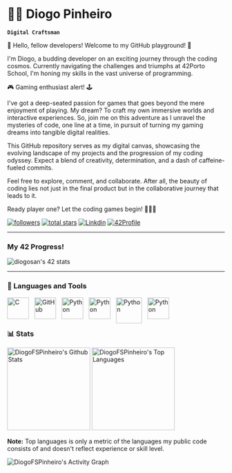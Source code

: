#  🏊‍♂️ Diogo Pinheiro 

**`Digital Craftsman`**

👋 Hello, fellow developers! Welcome to my GitHub playground! 🚀

I'm Diogo, a budding developer on an exciting journey through the coding cosmos. Currently navigating the challenges and triumphs at 42Porto School, I'm honing my skills in the vast universe of programming.

🎮 Gaming enthusiast alert! 🕹️ 

I've got a deep-seated passion for games that goes beyond the mere enjoyment of playing. My dream? To craft my own immersive worlds and interactive experiences. So, join me on this adventure as I unravel the mysteries of code, one line at a time, in pursuit of turning my gaming dreams into tangible digital realities.

This GitHub repository serves as my digital canvas, showcasing the evolving landscape of my projects and the progression of my coding odyssey. Expect a blend of creativity, determination, and a dash of caffeine-fueled commits.

Feel free to explore, comment, and collaborate. After all, the beauty of coding lies not just in the final product but in the collaborative journey that leads to it.

Ready player one? Let the coding games begin! 🚀👾✨

<p align="left">
      <a href="https://github.com/DiogoFSPinheiro?tab=followers">
         <img alt="followers" title="Follow me on Github" src="https://custom-icon-badges.demolab.com/github/followers/DiogoFSPinheiro?color=236ad3&labelColor=1155ba&style=for-the-badge&logo=person-add&label=Follow&logoColor=white"/></a>
      <a href="https://github.com/DiogoFSPinheiro?tab=repositories&sort=stargazers">
         <img alt="total stars" title="Total stars on GitHub" src="https://custom-icon-badges.demolab.com/github/stars/DiogoFSPinheiro?color=55960c&style=for-the-badge&labelColor=488207&logo=star"/></a>
       <a href="https://www.linkedin.com/in/diogofspinheiro">
         <img alt="Linkdin" title="Linkdin" src="https://custom-icon-badges.demolab.com/badge/-Linkdin-blue?style=for-the-badge&logo=in&logoColor=white"/></a>
      <a href="https://profile.intra.42.fr/users/diogosan">
         <img alt="42Profile" title="42Profile" src="https://custom-icon-badges.demolab.com/badge/-Profile-black?style=for-the-badge&logo=42&logoColor=white"/></a>
   </p>

 ---
### My 42 Progress!
<p align="left">
    <img src="https://badge.mediaplus.ma/binary/diogosan?1337Badge=off&UM6P=off" alt="diogosan's 42 stats" />
  </>
</p>

---

### 🧰 Languages and Tools

<img align="left" alt="C" width="50px" style="padding-right:10px;" src="https://cdn.jsdelivr.net/gh/devicons/devicon@latest/icons/c/c-original.svg" />
<img align="left" alt="GitHub" width="50px" style="padding-right:10px;" src="https://cdn.jsdelivr.net/gh/devicons/devicon/icons/github/github-original.svg" /> 
<img align="left" alt="Python" width="50px" style="padding-right:10px;" src="https://cdn.jsdelivr.net/gh/devicons/devicon/icons/python/python-plain.svg" />
<img align="left" alt="Python" width="50px" style="padding-right:10px;" src="https://cdn.jsdelivr.net/gh/devicons/devicon@latest/icons/cplusplus/cplusplus-original.svg" />
<img align="left" alt="Python" width="60px" style="padding-right:10px;" src="https://cdn.jsdelivr.net/gh/devicons/devicon@latest/icons/arduino/arduino-original-wordmark.svg" />
<img align="left" alt="Python" width="50px" style="padding-right:10px;" src="https://cdn.jsdelivr.net/gh/devicons/devicon@latest/icons/vscode/vscode-original.svg" />
<!--https://devicon.dev/-->

<br />
<br />

#

### 📊 Stats

<!-- ![Diogo's GitHub stats](https://github-readme-stats.vercel.app/api?username=DiogoFSPinheiro&show_icons=true&theme=prussian)

<!-- ![GitHub Streak](https://streak-stats.demolab.com?user=ForrestKnight&theme=gruvbox&border_radius=4.5) -->
<!--  <a href="https://github.com/anuraghazra/github-readme-stats"> -->

  <img alt="DiogoFSPinheiro's Github Stats" src="https://denvercoder1-github-readme-stats.vercel.app/api/?username=DiogoFSPinheiro&show_icons=true&include_all_commits=true&count_private=true&theme=react&hide_border=true&bg_color=172f45&title_color=b1c2d3&icon_color=2d7cc5" height="192px"/></a>
  <img alt="DiogoFSPinheiro's Top Languages" src="https://denvercoder1-github-readme-stats.vercel.app/api/top-langs/?username=DiogoFSPinheiro&langs_count=20&layout=compact&theme=react&hide_border=true&bg_color=172f45&title_color=b1c2d3&icon_color=2d7cc5&hide=Jupyter%20Notebook,Roff" height="192px"/></a>
  <br/>
  
  <b>Note:</b> Top languages is only a metric of the languages my public code consists of and doesn't reflect experience or skill level.
  <!-- https://github.com/ashutosh00710/github-readme-activity-graph -->
 <!--  <a href="https://github.com/ashutosh00710/github-readme-activity-graph"> -->
  <img alt="DiogoFSPinheiro's Activity Graph" src="https://github-readme-activity-graph.vercel.app/graph/?username=DiogoFSPinheiro&bg_color=172f45&color=b1c2d3&line=2d7cc5&point=FFFFFF&hide_border=true" /></a>


#
